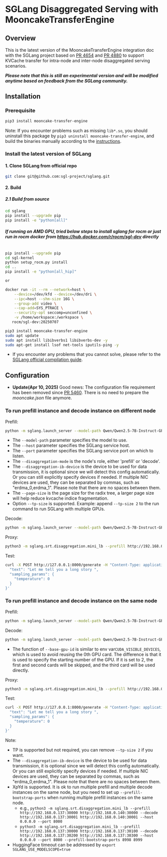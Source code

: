# SGLang Disaggregated Serving with MooncakeTransferEngine

## Overview
This is the latest version of the MooncakeTransferEngine integration doc with the SGLang project based on [PR 4654](https://github.com/sgl-project/sglang/pull/4654) and [PR 4880](https://github.com/sgl-project/sglang/pull/4880) to support KVCache transfer for intra-node and inter-node disaggregated serving scenarios.


**_Please note that this is still an experimental version and will be modified anytime based on feedback from the SGLang community._**

## Installation
### Prerequisite
```bash
pip3 install mooncake-transfer-engine
```

Note: If you encounter problems such as missing `lib*.so`, you should uninstall this package by `pip3 uninstall mooncake-transfer-engine`, and build the binaries manually according to the [instructions](build.md).

### Install the latest version of SGLang
#### 1. Clone SGLang from official repo
```bash
git clone git@github.com:sgl-project/sglang.git
```
#### 2. Build
##### 2.1 Build from source
```bash
cd sglang
pip install --upgrade pip
pip install -e "python[all]"
```

#####  If running on AMD GPU, tried below steps to install sglang for rocm or just run in rocm docker from https://hub.docker.com/r/rocm/sgl-dev directly
```bash

pip install --upgrade pip
cd sgl-kernel
python setup_rocm.py install
cd ..
pip install -e "python[all_hip]"

or

docker run -it --rm --network=host \
    --device=/dev/kfd --device=/dev/dri \
    --ipc=host --shm-size 16G \
    --group-add video \
    --cap-add=SYS_PTRACE \
    --security-opt seccomp=unconfined \
    -v /home/workspace:/workspace \
   rocm/sgl-dev:20250707

pip3 install mooncake-transfer-engine
sudo apt update
sudo apt install libibverbs1 libibverbs-dev -y
sudo apt-get install lsof net-tools iputils-ping -y

```

 - If you encounter any problems that you cannot solve, please refer to the [SGLang official compilation guide](https://docs.sglang.ai/start/install.html).

## Configuration

 - **Update(Apr 10, 2025)** Good news: The configuration file requirement has been removed since [PR 5460](https://github.com/sgl-project/sglang/pull/5460). There is no need to prepare the _mooncake.json_ file anymore.


### To run prefill instance and decode instance on different node

Prefill: 
```bash
python -m sglang.launch_server --model-path Qwen/Qwen2.5-7B-Instruct-GPTQ-Int4 --disaggregation-mode prefill --port 30000 --host 192.168.0.137 --tp-size 2 --page-size 32
```
 - The `--model-path` parameter specifies the model to use.
 - The `--host` parameter specifies the SGLang service host.
 - The `--port` parameter specifies the SGLang service port on which to listen.
 - The `--disaggregation-mode` is the node's role, either 'prefill' or 'decode'.
 - The `--disaggregation-ib-device` is the device to be used for data transmission, it is optional since we will detect this config automatically. Or you can still explicitly specify devices if needed. If multiple NIC devices are used, they can be separated by commas, such as "erdma_0,erdma_1". Please note that there are no spaces between them.
 - The `--page-size` is the page size for the radix tree, a larger page size will help reduce kvcache indice fragmentation.
 - Option `--tp-size` is supported. Example: append `--tp-size 2` to the run command to run SGLang with multiple GPUs.

Decode:
```bash
python -m sglang.launch_server --model-path Qwen/Qwen2.5-7B-Instruct-GPTQ-Int4 --disaggregation-mode decode --port 30001 --host 192.168.0.140 --tp-size 2 --page-size 32
```

Proxy:
```bash
python3 -m sglang.srt.disaggregation.mini_lb --prefill http://192.168.0.137:30000 --decode http://192.168.0.140:30001 --host 0.0.0.0 --port 8000
```

Test:
```bash
curl -X POST http://127.0.0.1:8000/generate -H "Content-Type: application/json" -d '{
  "text": "Let me tell you a long story ",
  "sampling_params": {
    "temperature": 0
  }
}'
```

### To run prefill instance and decode instance on the same node

Prefill: 
```bash
python -m sglang.launch_server --model-path Qwen/Qwen2.5-7B-Instruct-GPTQ-Int4 --disaggregation-mode prefill --port 30000 --host 192.168.0.137 --tp-size 2 --page-size 32
```

Decode:
```bash
python -m sglang.launch_server --model-path Qwen/Qwen2.5-7B-Instruct-GPTQ-Int4 --disaggregation-mode decode --port 30001 --base-gpu-id 2 --host 192.168.0.137 --tp-size 2 --page-size 32
```
 - The function of `--base-gpu-id` is similar to env var`CUDA_VISIBLE_DEVICES`, which is used to avoid reusing the 0th GPU card. The difference is that it is used to specify the starting number of the GPU. If it is set to 2, the first and second cards will be skipped, and the third card will be used directly.

Proxy:
```bash
python3 -m sglang.srt.disaggregation.mini_lb --prefill http://192.168.0.137:30000 --decode http://192.168.0.137:30001 --host 0.0.0.0 --port 8000
```

Test:
```bash
curl -X POST http://127.0.0.1:8000/generate -H "Content-Type: application/json" -d '{
  "text": "Let me tell you a long story ",
  "sampling_params": {
    "temperature": 0
  }
}'
```

Note:
 - TP is supported but not required, you can remove `--tp-size 2` if you want.
 - The `--disaggregation-ib-device` is the device to be used for data transmission, it is optional since we will detect this config automatically. Or you can still explicitly specify devices if needed. If multiple NIC devices are used, they can be separated by commas, such as "erdma_0,erdma_1". Please note that there are no spaces between them.
 - XpYd is supported. It is ok to run multiple prefill and multiple decode instances on the same node, but you need to set up `--prefill-bootstrap-ports` when running multiple prefill instances on the same node.
   - e.g., `python3 -m sglang.srt.disaggregation.mini_lb --prefill http://192.168.0.137:30000 http://192.168.0.140:30000 --decode http://192.168.0.137:30001 http://192.168.0.140:30001 --host 0.0.0.0 --port 8000`
   - `python3 -m sglang.srt.disaggregation.mini_lb --prefill http://192.168.0.137:30000 http://192.168.0.137:30100 --decode http://192.168.0.137:30200 http://192.168.0.137:30300 --host 0.0.0.0 --port 8000 --prefill-bootstrap-ports 8998 8999`
 - HuggingFace timeout can be addressed by `export SGLANG_USE_MODELSCOPE=true`